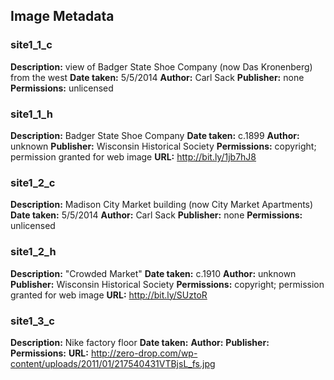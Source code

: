 ## Image Metadata

### site1_1_c
**Description:** view of Badger State Shoe Company (now Das Kronenberg) from the west
**Date taken:** 5/5/2014
**Author:** Carl Sack
**Publisher:** none
**Permissions:** unlicensed

### site1_1_h
**Description:** Badger State Shoe Company
**Date taken:** c.1899
**Author:** unknown
**Publisher:** Wisconsin Historical Society
**Permissions:** copyright; permission granted for web image
**URL:** http://bit.ly/1jb7hJ8

### site1_2_c
**Description:** Madison City Market building (now City Market Apartments)
**Date taken:** 5/5/2014
**Author:** Carl Sack
**Publisher:** none
**Permissions:** unlicensed

### site1_2_h
**Description:** "Crowded Market"
**Date taken:** c.1910
**Author:** unknown
**Publisher:** Wisconsin Historical Society
**Permissions:** copyright; permission granted for web image
**URL:** http://bit.ly/SUztoR

### site1_3_c
**Description:** Nike factory floor
**Date taken:** 
**Author:** 
**Publisher:** 
**Permissions:** 
**URL:** http://zero-drop.com/wp-content/uploads/2011/01/217540431VTBjsL_fs.jpg